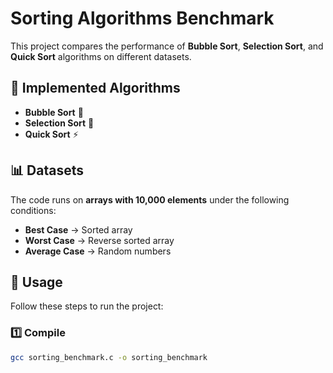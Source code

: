 # Sorting Algorithms Benchmark

This project compares the performance of **Bubble Sort**, **Selection Sort**, and **Quick Sort** algorithms on different datasets.

## 📌 Implemented Algorithms
- **Bubble Sort** 🫧 
- **Selection Sort** 📌 
- **Quick Sort** ⚡ 

## 📊 Datasets
The code runs on **arrays with 10,000 elements** under the following conditions:
- **Best Case** → Sorted array
- **Worst Case** → Reverse sorted array
- **Average Case** → Random numbers

## 🚀 Usage
Follow these steps to run the project:

### **1️⃣ Compile**
```bash
gcc sorting_benchmark.c -o sorting_benchmark


